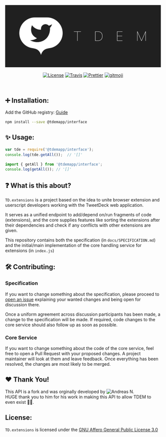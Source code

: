 <div align='center'>

  <a href='https://github.com/tdemapp/tdem/releases'>
    <img alt='TweetDeck Extension Manager' src='https://raw.githubusercontent.com/tdemapp/assets/master/branding/Promotional-Marquee.png' />
  </a>

  [![License](https://img.shields.io/badge/license-agpl-blue.svg?longCache=true&style=for-the-badge)](https://github.com/tdemapp/interface/blob/master/LICENSE) 
  [![Travis](https://img.shields.io/travis/tdemapp/interface/master.svg?style=for-the-badge)](https://travis-ci.org/tdemapp/interface) 
  [![Prettier](https://img.shields.io/badge/code--style-%20prettier-c596c7.svg?longCache=true&style=for-the-badge)](https://prettier.io/) 
  [![gitmoji](https://img.shields.io/badge/gitmoji-%20%F0%9F%98%9C%20%F0%9F%98%8D-FFDD67.svg?longCache=true&style=for-the-badge)](https://gitmoji.carloscuesta.me/) 

  <br />
</div>

## ➕ Installation:
Add the GitHub registry: [Guide](https://help.github.com/en/articles/configuring-npm-for-use-with-github-package-registry#authenticating-to-github-package-registry)
```sh
npm install --save @tdemapp/interface
```

## ✨ Usage:
```javascript
var tde = require('@tdemapp/interface');
console.log(tde.getAll());  // '[]'
```

```javascript
import { getAll } from '@tdemapp/interface';
console.log(getAll()); // '[]'
```

## ❓ What is this about?
`TD.extensions` is a project based on the idea to unite browser extension and userscript developers working with
the TweetDeck web application.

It serves as a unified endpoint to add/depend on/run fragments of code (extensions), and the core supplies features
like sorting the extensions after their dependencies and check if any conflicts with other extensions are given.

This repository contains both the specification (in `docs/SPECIFICATION.md`) and the initial/main implementation of
the core handling service for extensions (in `index.js`)

## 🛠 Contributing:

### Specification
If you want to change something about the specification, please proceed to [open an issue](https://github.com/DeckHack/TD.extensions/issues/new)
explaining your wanted changes and being open for discussion there.

Once a uniform agreement across discussion participants has been made, a change to the specification will be made. If required,
code changes to the core service should also follow up as soon as possible.

### Core Service
If you want to change something about the code of the core service, feel free to open a Pull Request with your proposed changes. 
A project maintainer will look at them and leave feedback. Once everything has been resolved, the changes are most likely to be
merged.

## ❤️ Thank You!
This API is a fork and was orginally developed by ![Andreas N](https://github.com/pixeldesu).  
HUGE thank you to him for his work in making this API to allow TDEM to even exist 🙌🏻.

## License:
`TD.extensions` is licensed under the [GNU Affero General Public License 3.0](https://www.gnu.org/licenses/agpl-3.0.en.html)
